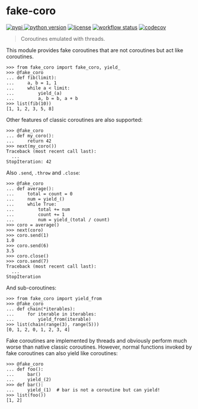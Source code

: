 # fake-coro

[![pypi](https://img.shields.io/pypi/v/fake-coro) ![python version](https://img.shields.io/pypi/pyversions/fake-coro)](https://pypi.org/project/fake-coro/) [![license](https://img.shields.io/pypi/l/fake-coro)](https://github.com/NKID00/fake-coro/blob/master/LICENSE) [![workflow status](https://img.shields.io/github/actions/workflow/status/NKID00/fake-coro/test.yaml)](https://github.com/NKID00/fake-coro/actions) [![codecov](https://codecov.io/gh/NKID00/fake-coro/branch/master/graph/badge.svg?token=JENJTW0BLG)](https://app.codecov.io/gh/NKID00/fake-coro)

> Coroutines emulated with threads.

This module provides fake coroutines that are not coroutines but act like coroutines.

```
>>> from fake_coro import fake_coro, yield_
>>> @fake_coro
... def fib(limit):
...     a, b = 1, 1
...     while a < limit:
...         yield_(a)
...         a, b = b, a + b
>>> list(fib(10))
[1, 1, 2, 3, 5, 8]
```

Other features of classic coroutines are also supported:

```
>>> @fake_coro
... def my_coro():
...     return 42
>>> next(my_coro())
Traceback (most recent call last):
  ...
StopIteration: 42
```

Also `.send`, `.throw` and `.close`:

```
>>> @fake_coro
... def average():
...     total = count = 0
...     num = yield_()
...     while True:
...         total += num
...         count += 1
...         num = yield_(total / count)
>>> coro = average()
>>> next(coro)
>>> coro.send(1)
1.0
>>> coro.send(6)
3.5
>>> coro.close()
>>> coro.send(7)
Traceback (most recent call last):
  ...
StopIteration
```

And sub-coroutines:

```
>>> from fake_coro import yield_from
>>> @fake_coro
... def chain(*iterables):
...     for iterable in iterables:
...         yield_from(iterable)
>>> list(chain(range(3), range(5)))
[0, 1, 2, 0, 1, 2, 3, 4]
```

Fake coroutines are implemented by threads and obviously perform much worse than native classic coroutines. However, normal functions invoked by fake coroutines can also yield like coroutines:

```
>>> @fake_coro
... def foo():
...     bar()
...     yield_(2)
>>> def bar():
...     yield_(1)  # bar is not a coroutine but can yield!
>>> list(foo())
[1, 2]
```
